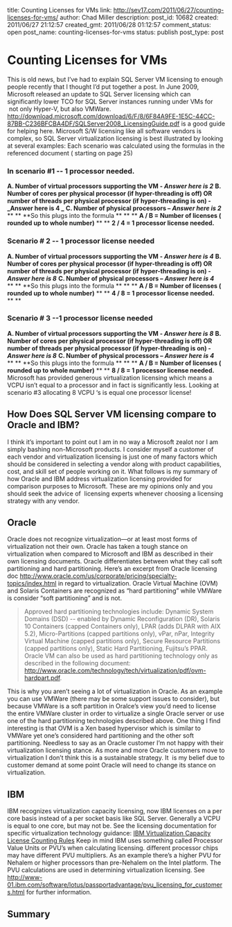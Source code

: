title: Counting Licenses for VMs
link: http://sev17.com/2011/06/27/counting-licenses-for-vms/
author: Chad Miller
description: 
post_id: 10682
created: 2011/06/27 21:12:57
created_gmt: 2011/06/28 01:12:57
comment_status: open
post_name: counting-licenses-for-vms
status: publish
post_type: post

# Counting Licenses for VMs

This is old news, but I’ve had to explain SQL Server VM licensing to enough people recently that I thought I’d put together a post. In June 2009, Microsoft released an update to SQL Server licensing which can significantly lower TCO for SQL Server instances running under VMs for  not only Hyper-V, but also VMWare. <http://download.microsoft.com/download/6/F/8/6F84A9FE-1E5C-44CC-87BB-C236BFCBA4DF/SQLServer2008_LicensingGuide.pdf> is a good guide for helping here. Microsoft S/W licensing like all software vendors is complex, so SQL Server virtualization licensing is best illustrated by looking at several examples: Each scenario was calculated using the formulas in the referenced document ( starting on page 25) 

### In scenario #1 -- 1 processor needed.

**A. Number of virtual processors supporting the VM - _Answer here is 2_** **B. Number of cores per physical processor (if hyper-threading is off) OR number of threads per physical processor (if** **hyper-threading is on) - _Answer here is 4 _** **C. Number of physical processors – _Answer here is 2_** ** ** **So this plugs into the formula ** ** ** **A / B = Number of licenses ( rounded up to whole number)** ** ** **2 / 4 = 1 processor license needed.**

### Scenario # 2 -- 1 processor license needed

**A. Number of virtual processors supporting the VM - _Answer here is 4_** **B. Number of cores per physical processor (if hyper-threading is off) OR number of threads per physical processor (if** **hyper-threading is on) - _Answer here is 8_** **C. Number of physical processors – _Answer here is 4_** ** ** **So this plugs into the formula ** ** ** **A / B = Number of licenses ( rounded up to whole number)** ** ** **4 / 8 = 1 processor license needed.** ** **

### Scenario # 3 --1 processor license needed

**A. Number of virtual processors supporting the VM - _Answer here is 8_** **B. Number of cores per physical processor (if hyper-threading is off) OR number of threads per physical processor (if** **hyper-threading is on) - _Answer here is 8_** **C. Number of physical processors – _Answer here is 4_** ** ** **So this plugs into the formula ** ** ** **A / B = Number of licenses ( rounded up to whole number)** ** ** **8 / 8 = 1 processor license needed.** Microsoft has provided generous virtualization licensing which means a VCPU isn’t equal to a processor and in fact is significantly less. Looking at scenario #3 allocating 8 VCPU ‘s is equal one processor license! 

## How Does SQL Server VM licensing compare to Oracle and IBM?

I think it’s important to point out I am in no way a Microsoft zealot nor I am simply bashing non-Microsoft products. I consider myself a customer of each vendor and virtualization licensing is just one of many factors which should be considered in selecting a vendor along with product capabilities, cost, and skill set of people working on it. What follows is my summary of  how Oracle and IBM address virtualization licensing provided for comparison purposes to Microsoft. These are my opinions only and you should seek the advice of  licensing experts whenever choosing a licensing strategy with any vendor. 

## Oracle

Oracle does not recognize virtualization—or at least most forms of virtualization not their own. Oracle has taken a tough stance on virtualization when compared to Microsoft and IBM as described in their own licensing documents. Oracle differentiates between what they call soft partitioning and hard partitioning. Here’s an excerpt from Oracle licensing doc <http://www.oracle.com/us/corporate/pricing/specialty-topics/index.html> in regard to virtualization. Oracle Virtual Machine (OVM) and Solaris Containers are recognized as “hard partitioning” while VMWare is consider “soft partitioning” and is not. 

> Approved hard partitioning technologies include: Dynamic System Domains (DSD) -- enabled by Dynamic Reconfiguration (DR), Solaris 10 Containers (capped Containers only), LPAR (adds DLPAR with AIX 5.2), Micro-Partitions (capped partitions only), vPar, nPar, Integrity Virtual Machine (capped partitions only), Secure Resource Partitions (capped partitions only), Static Hard Partitioning, Fujitsu’s PPAR. Oracle VM can also be used as hard partitioning technology only as described in the following document: <http://www.oracle.com/technology/tech/virtualization/pdf/ovm-hardpart.pdf>.

This is why you aren’t seeing a lot of virtualization in Oracle. As an example you can use VMWare (there may be some support issues to consider), but because VMWare is a soft partition in Oralce’s view you’d need to license the entire VMWare cluster in order to virtualize a single Oracle server or use one of the hard partitioning technologies described above. One thing I find interesting is that OVM is a Xen based hypervisor which is similar to VMWare yet one’s considered hard partitioning and the other soft partitioning. Needless to say as an Oracle customer I’m not happy with their virtualization licensing stance. As more and more Oracle customers move to virtualization I don’t think this is a sustainable strategy. It  is my belief due to customer demand at some point Oracle will need to change its stance on virtualization. 

## IBM

IBM recognizes virtualization capacity licensing, now IBM licenses on a per core basis instead of a per socket basis like SQL Server. Generally a VCPU is equal to one core, but may not be. See the licensing documentation for specific virtualization technology guidance: [IBM Virtualization Capacity License Counting Rules](http://www-01.ibm.com/software/lotus/passportadvantage/Counting_Software_licenses_using_specific_virtualization_technologies.html) Keep in mind IBM uses something called Processor Value Units or PVU’s when calculating licensing. different processor chips may have different PVU multipliers. As an example there’s a higher PVU for Nehalem or higher processors than pre-Nehalem on the Intel platform. The PVU calculations are used in determining virtualization licensing. See <http://www-01.ibm.com/software/lotus/passportadvantage/pvu_licensing_for_customers.html> for further information. 

## Summary